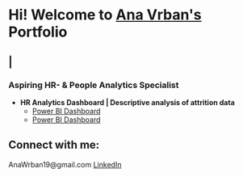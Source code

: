 <h1>Hi! Welcome to 
          <a href = "https://www.linkedin.com/in/ana-vrban-005390144/"> Ana Vrban's</a> 
          Portfolio</h1>          
          <dev></dev><h2> | </h2><h3>Aspiring HR- & People Analytics Specialist</h3></dev>


- <b>HR Analytics Dashboard | Descriptive analysis of attrition data</b>
  - <a> [Power BI Dashboard](https://github.com/AnaVrban/Portfolio) </a>
  - <a> [Power BI Dashboard](https://github.com/AnaVrban/Portfolio) </a>
  
<h2> Connect with me: </h2>
<a> AnaWrban19@gmail.com</a>
<a href = "https://www.linkedin.com/in/ana-vrban-005390144/" > LinkedIn</a>

